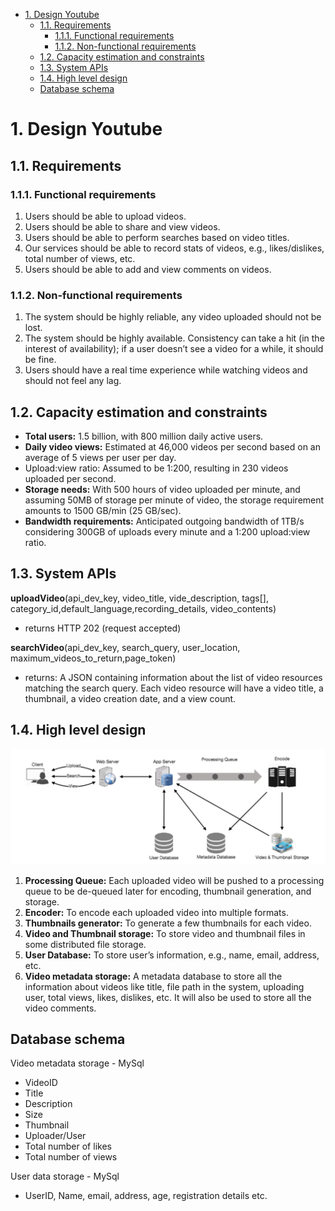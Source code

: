 - [1. Design Youtube](#1-design-youtube)
  - [1.1. Requirements](#11-requirements)
    - [1.1.1. Functional requirements](#111-functional-requirements)
    - [1.1.2. Non-functional requirements](#112-non-functional-requirements)
  - [1.2. Capacity estimation and constraints](#12-capacity-estimation-and-constraints)
  - [1.3. System APIs](#13-system-apis)
  - [1.4. High level design](#14-high-level-design)
  - [Database schema](#database-schema)


# 1. Design Youtube

## 1.1. Requirements

### 1.1.1. Functional requirements
1. Users should be able to upload videos.
2. Users should be able to share and view videos.
3. Users should be able to perform searches based on video titles.
4. Our services should be able to record stats of videos, e.g., likes/dislikes, total number of views,
etc.
5. Users should be able to add and view comments on videos.
### 1.1.2. Non-functional requirements
1. The system should be highly reliable, any video uploaded should not be lost.
2. The system should be highly available. Consistency can take a hit (in the interest of
availability); if a user doesn’t see a video for a while, it should be fine.
3. Users should have a real time experience while watching videos and should not feel any lag.

## 1.2. Capacity estimation and constraints

- **Total users:** 1.5 billion, with 800 million daily active users.
- **Daily video views:** Estimated at 46,000 videos per second based on an average of 5 views per user per day.
- Upload:view ratio: Assumed to be 1:200, resulting in 230 videos uploaded per second.
- **Storage needs:** With 500 hours of video uploaded per minute, and assuming 50MB of storage per minute of video, the storage requirement amounts to 1500 GB/min (25 GB/sec).
- **Bandwidth requirements:** Anticipated outgoing bandwidth of 1TB/s considering 300GB of uploads every minute and a 1:200 upload:view ratio.

## 1.3. System APIs
**uploadVideo**(api_dev_key, video_title, vide_description, tags[], category_id,default_language,recording_details, video_contents)
- returns HTTP 202 (request accepted) 

**searchVideo**(api_dev_key, search_query, user_location, maximum_videos_to_return,page_token)
- returns: A JSON containing information about the list of video resources matching the search query. Each video resource will have a video title, a thumbnail, a video creation date, and a view count.

## 1.4. High level design

![alt text](image.png)

1. **Processing Queue:** Each uploaded video will be pushed to a processing queue to be de-queued later for encoding, thumbnail generation, and storage.
2. **Encoder:** To encode each uploaded video into multiple formats.
3. **Thumbnails generator:** To generate a few thumbnails for each video.
4. **Video and Thumbnail storage:** To store video and thumbnail files in some distributed file
storage.
5. **User Database:** To store user’s information, e.g., name, email, address, etc.
6. **Video metadata storage:** A metadata database to store all the information about videos like
title, file path in the system, uploading user, total views, likes, dislikes, etc. It will also be used to store all the video comments.

## Database schema

Video metadata storage - MySql

- VideoID
- Title
- Description
- Size
- Thumbnail
- Uploader/User
- Total number of likes
- Total number of views


User data storage - MySql

- UserID, Name, email, address, age, registration details etc.